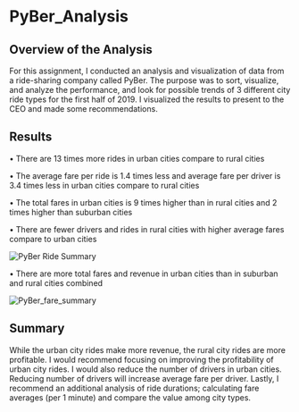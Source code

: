 # PyBer_Analysis



## Overview of the Analysis

For this assignment, I conducted an analysis and visualization of data from a ride-sharing company called PyBer.  The purpose was to sort, visualize, and analyze the performance, and look for possible trends of 3 different city ride types for the first half of 2019.  I visualized the results to present to the CEO and made some recommendations.




## Results

•	There are 13 times more rides in urban cities compare to rural cities 





•	The average fare per ride is 1.4 times less and average fare per driver is 3.4 times less in urban cities compare to rural cities 





•	The total fares in urban cities is 9 times higher than in rural cities and 2 times higher than suburban cities






•	There are fewer drivers and rides in rural cities with higher average fares compare to urban cities








![PyBer Ride Summary](https://user-images.githubusercontent.com/101373142/163625264-51bfcbb3-b02d-49a8-a1c9-c3e327f8251c.png)









•	There are more total fares and revenue in urban cities than in suburban and rural cities combined







![PyBer_fare_summary](https://user-images.githubusercontent.com/101373142/163624485-d69b7be5-a943-4e34-8f2f-bf4b0746bcde.png)







## Summary

While the urban city rides make more revenue, the rural city rides are more profitable. I would recommend focusing on improving the profitability of urban city rides.  I would also reduce the number of drivers in urban cities.  Reducing number of drivers will increase average fare per driver.  Lastly, I recommend an additional analysis of ride durations; calculating fare averages (per 1 minute) and compare the value among city types.
